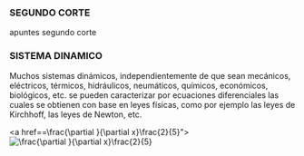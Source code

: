 
### SEGUNDO CORTE
apuntes segundo corte

### SISTEMA DINAMICO
Muchos sistemas dinámicos, independientemente de que sean mecánicos, eléctricos, térmicos, hidráulicos, neumáticos, químicos, económicos, biológicos, etc. se pueden caracterizar por ecuaciones diferenciales las cuales se obtienen con base en leyes físicas, como por ejemplo las leyes de Kirchhoff, las leyes de Newton, etc.

<a href==\frac{\partial }{\partial x}\frac{2}{5}"><img src="frac{\partial }{\partial x}\frac{2}{5}" title="\frac{\partial }{\partial x}\frac{2}{5}" border="0" /></a>
